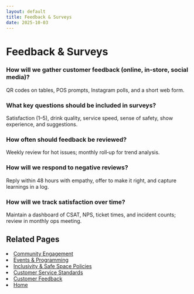 ```yaml
---
layout: default
title: Feedback & Surveys
date: 2025-10-03
---
```


# Feedback & Surveys

### How will we gather customer feedback (online, in-store, social media)?
QR codes on tables, POS prompts, Instagram polls, and a short web form.

### What key questions should be included in surveys?
Satisfaction (1–5), drink quality, service speed, sense of safety, show experience, and suggestions.

### How often should feedback be reviewed?
Weekly review for hot issues; monthly roll‑up for trend analysis.

### How will we respond to negative reviews?
Reply within 48 hours with empathy, offer to make it right, and capture learnings in a log.

### How will we track satisfaction over time?
Maintain a dashboard of CSAT, NPS, ticket times, and incident counts; review in monthly ops meeting.

## Related Pages
<li><a href="{{ site.baseurl }}/customers/community.html">Community Engagement</a></li>
<li><a href="{{ site.baseurl }}/customers/events.html">Events & Programming</a></li>
<li><a href="{{ site.baseurl }}/customers/policies.html">Inclusivity & Safe Space Policies</a></li>
<li><a href="{{ site.baseurl }}/customers/standards.html">Customer Service Standards</a></li>
<li><a href="{{ site.baseurl }}/customers/surveys.html">Customer Feedback</a></li>
<li><a href="{{ site.baseurl }}/index.html">Home</a></li>